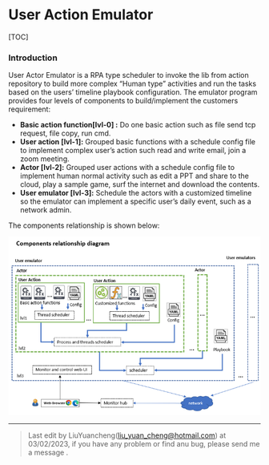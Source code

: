 # **User Action Emulator**

[TOC]

### Introduction

User Actor Emulator is a RPA type scheduler to invoke the lib from action repository to build more complex “Human type” activities and run the tasks based on the users’ timeline playbook configuration. The emulator program provides four levels of components to build/implement the customers requirement: 

- **Basic action function[lvl-0] :** Do one basic action such as file send tcp request, file copy, run cmd. 
- **User action [lvl-1]:** Grouped basic functions with a schedule config file to implement complex user’s action such read and write email, join a zoom meeting. 
- **Actor [lvl-2]:** Grouped user actions with a schedule config file to implement human normal activity such as edit a PPT and share to the cloud, play a sample game, surf the internet and download the contents. 
- **User emulator [lvl-3]:** Schedule the actors with a customized timeline so the emulator can implement a specific user’s daily event, such as a network admin.

The components relationship is shown below:

![](doc/img/RM_Diagram_components.png)





------

> Last edit by LiuYuancheng(liu_yuan_cheng@hotmail.com) at 03/02/2023, if you have any problem or find anu bug, please send me a message .